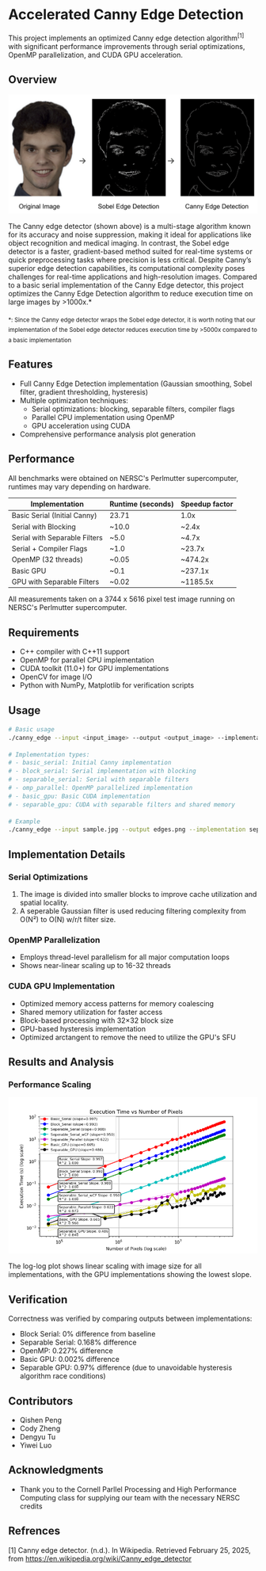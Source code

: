 # Accelerated Canny Edge Detection

This project implements an optimized Canny edge detection algorithm<sup>[1]</sup> with significant performance improvements through serial optimizations, OpenMP parallelization, and CUDA GPU acceleration.

## Overview



![Edge Detection Example](/images/image.png)

The Canny edge detector (shown above) is a multi-stage algorithm known for its accuracy and noise suppression, making it ideal for applications like object recognition and medical imaging. In contrast, the Sobel edge detector is a faster, gradient-based method suited for real-time systems or quick preprocessing tasks where precision is less critical. Despite Canny’s superior edge detection capabilities, its computational complexity poses challenges for real-time applications and high-resolution images. Compared to a basic serial implementation of the Canny Edge detector, this project optimizes the Canny Edge Detection algorithm to reduce execution time on large images by >1000x.*

<sub>*: Since the Canny edge detector wraps the Sobel edge detector, it is worth noting that our implementation of the Sobel edge detector reduces execution time by >5000x compared to a basic implementation</sub>

## Features

- Full Canny Edge Detection implementation (Gaussian smoothing, Sobel filter, gradient thresholding, hysteresis)
- Multiple optimization techniques:
  - Serial optimizations: blocking, separable filters, compiler flags
  - Parallel CPU implementation using OpenMP
  - GPU acceleration using CUDA
- Comprehensive performance analysis plot generation

## Performance

All benchmarks were obtained on NERSC's Perlmutter supercomputer, runtimes may vary depending on hardware.

| Implementation                    | Runtime (seconds) | Speedup factor |
|----------------------------------|-------------------|----------------|
| Basic Serial (Initial Canny)     | 23.71             | 1.0x           |
| Serial with Blocking             | ~10.0             | ~2.4x          |
| Serial with Separable Filters    | ~5.0              | ~4.7x          |
| Serial + Compiler Flags          | ~1.0              | ~23.7x         |
| OpenMP (32 threads)              | ~0.05              | ~474.2x          |
| Basic GPU                        | ~0.1              | ~237.1x          |
| GPU with Separable Filters       | ~0.02             | ~1185.5x         |

All measurements taken on a 3744 x 5616 pixel test image running on NERSC's Perlmutter supercomputer.

## Requirements

- C++ compiler with C++11 support
- OpenMP for parallel CPU implementation
- CUDA toolkit (11.0+) for GPU implementations
- OpenCV for image I/O
- Python with NumPy, Matplotlib for verification scripts

## Usage

```bash
# Basic usage
./canny_edge --input <input_image> --output <output_image> --implementation <impl_type>

# Implementation types:
# - basic_serial: Initial Canny implementation
# - block_serial: Serial implementation with blocking
# - separable_serial: Serial with separable filters
# - omp_parallel: OpenMP parallelized implementation
# - basic_gpu: Basic CUDA implementation
# - separable_gpu: CUDA with separable filters and shared memory

# Example
./canny_edge --input sample.jpg --output edges.png --implementation separable_gpu
```

## Implementation Details

### Serial Optimizations

1. The image is divided into smaller blocks to improve cache utilization and spatial locality.
2. A seperable Gaussian filter is used reducing filtering complexity from O(N²) to O(N) w/r/t filter size.

### OpenMP Parallelization

- Employs thread-level parallelism for all major computation loops
- Shows near-linear scaling up to 16-32 threads

### CUDA GPU Implementation
   - Optimized memory access patterns for memory coalescing
   - Shared memory utilization for faster access
   - Block-based processing with 32×32 block size
   - GPU-based hysteresis implementation
   - Optimized arctangent to remove the need to utilize the GPU's SFU

## Results and Analysis

### Performance Scaling

![Performance Scaling](/plots/loglog_7_comparison.png)

The log-log plot shows linear scaling with image size for all implementations, with the GPU implementations showing the lowest slope.

## Verification

Correctness was verified by comparing outputs between implementations:
- Block Serial: 0% difference from baseline
- Separable Serial: 0.168% difference
- OpenMP: 0.227% difference
- Basic GPU: 0.002% difference
- Separable GPU: 0.97% difference (due to unavoidable hysteresis algorithm race conditions)

## Contributors

- Qishen Peng
- Cody Zheng 
- Dengyu Tu
- Yiwei Luo

## Acknowledgments
- Thank you to the Cornell Parllel Processing and High Performance Computing class for supplying our team with the necessary NERSC credits 

## Refrences 
[1] Canny edge detector. (n.d.). In Wikipedia. Retrieved February 25, 2025, from https://en.wikipedia.org/wiki/Canny_edge_detector


